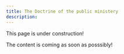 ```yaml
---
title: The Doctrine of the public ministery
description: 
---
```


This page is under construction!

The content is coming as soon as posssibly!

